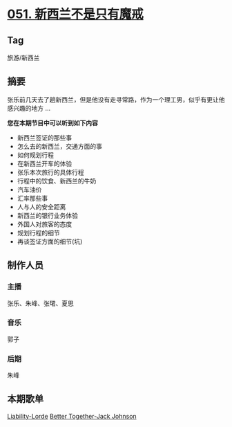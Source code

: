 # [051. 新西兰不是只有魔戒](https://jinjinledao.org/?p=211)

## Tag

旅游/新西兰

## 摘要

张乐前几天去了趟新西兰，但是他没有走寻常路，作为一个理工男，似乎有更让他感兴趣的地方 …

**您在本期节目中可以听到如下内容**

- 新西兰签证的那些事
- 怎么去的新西兰，交通方面的事
- 如何规划行程
- 在新西兰开车的体验
- 张乐本次旅行的具体行程
- 行程中的饮食、新西兰的牛奶
- 汽车油价
- 汇率那些事
- 人与人的安全距离
- 新西兰的银行业务体验
- 外国人对旅客的态度
- 规划行程的细节
- 再谈签证方面的细节(坑)

## 制作人员

### 主播

张乐、朱峰、张珺、夏思

### 音乐

郭子

### 后期

朱峰

## 本期歌单

[Liability-Lorde](http://music.163.com/#/m/song?id=464377371)
[Better Together-Jack Johnson](http://music.163.com/#/m/song?id=18602362)
